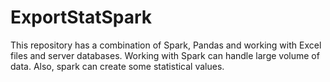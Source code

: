 # ExportStatSpark

This repository has a combination of Spark, Pandas and working with Excel files and server databases. Working with Spark can handle large volume of data. Also, spark can create some statistical values.


